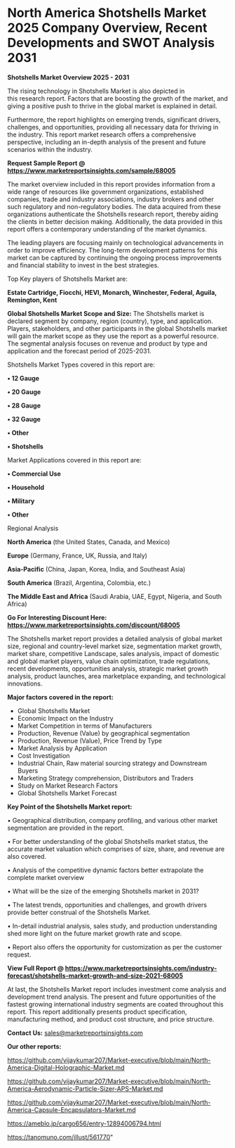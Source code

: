 # North America Shotshells Market 2025 Company Overview, Recent Developments and SWOT Analysis 2031

<Strong> Shotshells Market Overview 2025 - 2031</strong>

The rising technology in Shotshells Market is also depicted in this research report. Factors that are boosting the growth of the market, and giving a positive push to thrive in the global market is explained in detail.

Furthermore, the report highlights on emerging trends, significant drivers, challenges, and opportunities, providing all necessary data for thriving in the industry. This report market research offers a comprehensive perspective, including an in-depth analysis of the present and future scenarios within the industry.

<strong>Request Sample Report @ <a href=https://www.marketreportsinsights.com/sample/68005>https://www.marketreportsinsights.com/sample/68005</a></strong>

The market overview included in this report provides information from a wide range of resources like government organizations, established companies, trade and industry associations, industry brokers and other such regulatory and non-regulatory bodies. The data acquired from these organizations authenticate the Shotshells research report, thereby aiding the clients in better decision making. Additionally, the data provided in this report offers a contemporary understanding of the market dynamics.

The leading players are focusing mainly on technological advancements in order to improve efficiency. The long-term development patterns for this market can be captured by continuing the ongoing process improvements and financial stability to invest in the best strategies.

Top Key players of Shotshells Market are:

<strong>Estate Cartridge, Fiocchi, HEVI, Monarch, Winchester, Federal, Aguila, Remington, Kent</strong>

<strong><b>Global Shotshells Market Scope and Size:</b></strong>
The Shotshells market is declared segment by company, region (country), type, and application. Players, stakeholders, and other participants in the global Shotshells market will gain the market scope as they use the report as a powerful resource. The segmental analysis focuses on revenue and product by type and application and the forecast period of 2025-2031.

Shotshells Market Types covered in this report are:

<strong>• 12 Gauge

• 20 Gauge

• 28 Gauge

• 32 Gauge

• Other

• Shotshells</strong>

Market Applications covered in this report are:

<strong>• Commercial Use

• Household

• Military

• Other</strong> 

Regional Analysis

<strong>North America</strong> (the United States, Canada, and Mexico)

<strong>Europe</strong> (Germany, France, UK, Russia, and Italy)

<strong>Asia-Pacific</strong> (China, Japan, Korea, India, and Southeast Asia)

<strong>South America</strong> (Brazil, Argentina, Colombia, etc.)

<strong>The Middle East and Africa</strong> (Saudi Arabia, UAE, Egypt, Nigeria, and South Africa)

<strong>Go For Interesting Discount Here: <a href=https://www.marketreportsinsights.com/discount/68005>https://www.marketreportsinsights.com/discount/68005</a></strong>

The Shotshells market report provides a detailed analysis of global market size, regional and country-level market size, segmentation market growth, market share, competitive Landscape, sales analysis, impact of domestic and global market players, value chain optimization, trade regulations, recent developments, opportunities analysis, strategic market growth analysis, product launches, area marketplace expanding, and technological innovations.

<strong><b>Major factors covered in the report:</b></strong>
<ul>
  <li>Global Shotshells Market </li>
  <li>Economic Impact on the Industry</li>
  <li>Market Competition in terms of Manufacturers</li>
  <li>Production, Revenue (Value) by geographical segmentation</li>
  <li>Production, Revenue (Value), Price Trend by Type</li>
  <li>Market Analysis by Application</li>
  <li>Cost Investigation</li>
  <li>Industrial Chain, Raw material sourcing strategy and Downstream Buyers</li>
  <li>Marketing Strategy comprehension, Distributors and Traders</li>
  <li>Study on Market Research Factors</li>
  <li>Global Shotshells Market Forecast</li>
</ul>

<strong><b>Key Point of the Shotshells Market report:</b></strong>

• Geographical distribution, company profiling, and various other market segmentation are provided in the report.

• For better understanding of the global Shotshells market status, the accurate market valuation which comprises of size, share, and revenue are also covered.

• Analysis of the competitive dynamic factors better extrapolate the complete market overview

• What will be the size of the emerging Shotshells market in 2031?

• The latest trends, opportunities and challenges, and growth drivers provide better construal of the Shotshells Market.

• In-detail industrial analysis, sales study, and production understanding shed more light on the future market growth rate and scope.

• Report also offers the opportunity for customization as per the customer request.

<strong><b>View Full Report @ <a href=https://www.marketreportsinsights.com/industry-forecast/shotshells-market-growth-and-size-2021-68005>https://www.marketreportsinsights.com/industry-forecast/shotshells-market-growth-and-size-2021-68005</a></b></strong>


At last, the Shotshells Market report includes investment come analysis and development trend analysis. The present and future opportunities of the fastest growing international industry segments are coated throughout this report. This report additionally presents product specification, manufacturing method, and product cost structure, and price structure.

<strong>Contact Us:</strong>
sales@marketreportsinsights.com

<strong>Our other reports:</strong>

<a href=https://github.com/vijaykumar207/Market-executive/blob/main/North-America-Digital-Holographic-Market.md>https://github.com/vijaykumar207/Market-executive/blob/main/North-America-Digital-Holographic-Market.md</a>

<a href=https://github.com/vijaykumar207/Market-executive/blob/main/North-America-Aerodynamic-Particle-Sizer-APS-Market.md>https://github.com/vijaykumar207/Market-executive/blob/main/North-America-Aerodynamic-Particle-Sizer-APS-Market.md</a>

<a href=https://github.com/vijaykumar207/Market-executive/blob/main/North-America-Capsule-Encapsulators-Market.md>https://github.com/vijaykumar207/Market-executive/blob/main/North-America-Capsule-Encapsulators-Market.md</a>

<a href=https://ameblo.jp/cargo656/entry-12894006794.html>https://ameblo.jp/cargo656/entry-12894006794.html</a>

<a href=https://tanomuno.com/illust/561770>https://tanomuno.com/illust/561770</a>"
